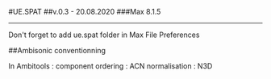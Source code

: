 #UE.SPAT
##v.0.3 - 20.08.2020
###Max 8.1.5
______________________

Don't forget to add ue.spat folder in Max File Preferences 


##Ambisonic conventionning

In Ambitools : component ordering : ACN
				normalisation : N3D
